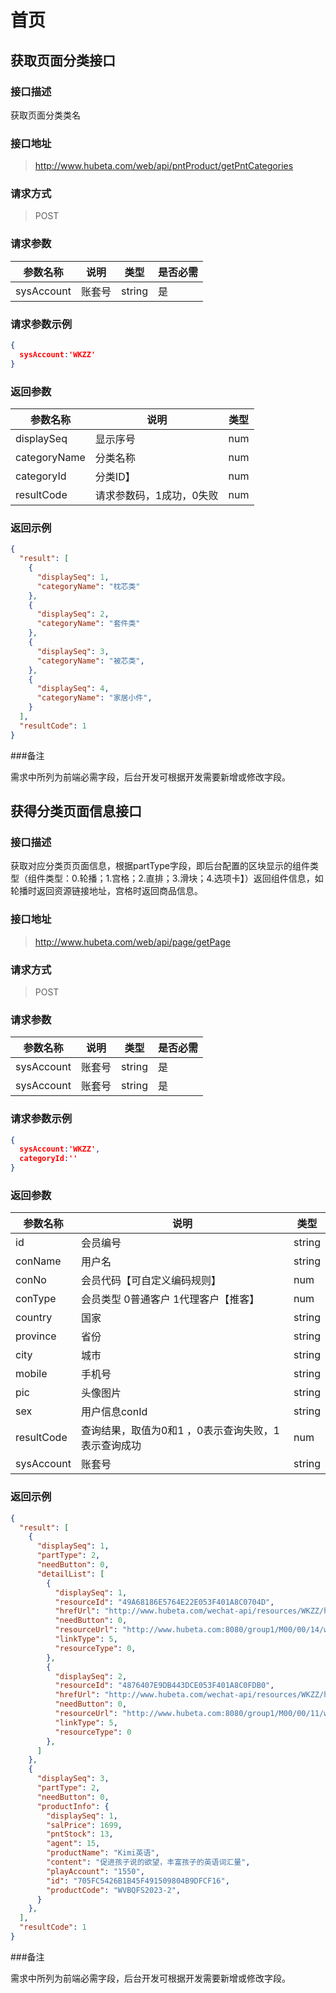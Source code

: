 # 首页

## 获取页面分类接口

### 接口描述

获取页面分类类名

### 接口地址

> http://www.hubeta.com/web/api/pntProduct/getPntCategories

### 请求方式

> POST

### 请求参数

| 参数名称 |说明 |类型 |是否必需|
| --------- | ------------ | ------ | ----- |
| sysAccount| 账套号 |string |是 |

### 请求参数示例

```json
{
  sysAccount:'WKZZ'
}
```

### 返回参数

| 参数名称 |说明 |类型 |
| --------- | ------------ | ------ |
| displaySeq | 显示序号 |num|
| categoryName | 分类名称 |num |
| categoryId | 分类ID】 |num |
| resultCode | 请求参数码，1成功，0失败 |num |

### 返回示例

```json
{
  "result": [
    {
      "displaySeq": 1,
      "categoryName": "枕芯类"
    },
    {
      "displaySeq": 2,
      "categoryName": "套件类"
    },
    {
      "displaySeq": 3,
      "categoryName": "被芯类",
    },
    {
      "displaySeq": 4,
      "categoryName": "家居小件",
    }
  ],
  "resultCode": 1
}
```

###备注

需求中所列为前端必需字段，后台开发可根据开发需要新增或修改字段。

## 获得分类页面信息接口

### 接口描述

获取对应分类页页面信息，根据partType字段，即后台配置的区块显示的组件类型（组件类型：0.轮播；1.宫格；2.直排；3.滑块；4.选项卡】）返回组件信息，如轮播时返回资源链接地址，宫格时返回商品信息。

### 接口地址

> http://www.hubeta.com/web/api/page/getPage

### 请求方式

> POST

### 请求参数

| 参数名称 |说明 |类型 |是否必需|
| --------- | ------------ | ------ | ----- |
| sysAccount | 账套号 |string |是 |
| sysAccount | 账套号 |string |是 |

### 请求参数示例

```json
{
  sysAccount:'WKZZ',
  categoryId:''
}
```

### 返回参数

| 参数名称 |说明 |类型 |
| --------- | ------------ | ------ |
| id | 会员编号 |string |
| conName | 用户名 |string |
| conNo | 会员代码【可自定义编码规则】 |num |
| conType | 会员类型 0普通客户 1代理客户【推客】 |num |
| country | 国家 |string |
| province | 省份 |string |
| city | 城市 |string |
| mobile | 手机号 |string |
| pic | 头像图片 |string |
| sex | 用户信息conId |string |
| resultCode | 查询结果，取值为0和1 ，0表示查询失败，1表示查询成功|num
| sysAccount | 账套号 | string

### 返回示例

```json
{
  "result": [
    {
      "displaySeq": 1,
      "partType": 2,
      "needButton": 0,
      "detailList": [
        {
          "displaySeq": 1,
          "resourceId": "49A68186E5764E22E053F401A8C0704D",
          "hrefUrl": "http://www.hubeta.com/wechat-api/resources/WKZZ/html/activity/activity.html?sysAccount=WKZZ&ployId=9E7B20EF4D8C4ECB941804875FB3ECA1",
          "needButton": 0,
          "resourceUrl": "http://www.hubeta.com:8080/group1/M00/00/14/wKgB9Fi2bAKAWJ07AABPPREW8oY717.jpg",
          "linkType": 5,
          "resourceType": 0,
        },
        {
          "displaySeq": 2,
          "resourceId": "4876407E9DB443DCE053F401A8C0FDB0",
          "hrefUrl": "http://www.hubeta.com/wechat-api/resources/WKZZ/html/activity/activity.html?sysAccount=WKZZ&ployId=B2198CD7A9EF4C8783E7AED9BBE00A62",
          "needButton": 0,
          "resourceUrl": "http://www.hubeta.com:8080/group1/M00/00/11/wKgB9FiievKAValUAACzFWrIC5g161.jpg",
          "linkType": 5,
          "resourceType": 0
        },
      ]
    },
    {
      "displaySeq": 3,
      "partType": 2,
      "needButton": 0,
      "productInfo": {
        "displaySeq": 1,
        "salPrice": 1699,
        "pntStock": 13,
        "agent": 15,
        "productName": "Kimi英语",
        "content": "促进孩子说的欲望，丰富孩子的英语词汇量",
        "playAccount": "1550",
        "id": "705FC5426B1B45F491509804B9DFCF16",
        "productCode": "WVBQFS2023-2",
      }
    },
  ],
  "resultCode": 1
}
```

###备注

需求中所列为前端必需字段，后台开发可根据开发需要新增或修改字段。